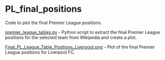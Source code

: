 # PL_final_positions

Code to plot the final Premier League positions.

[premier_league_tables.py]() - Python script to extract the final Premier League positions for the selected team from Wikipedia and create a plot.

[Final_PL_League_Table_Positions_Liverpool.png]() - Plot of the final Premier League positions for Liverpool FC.
